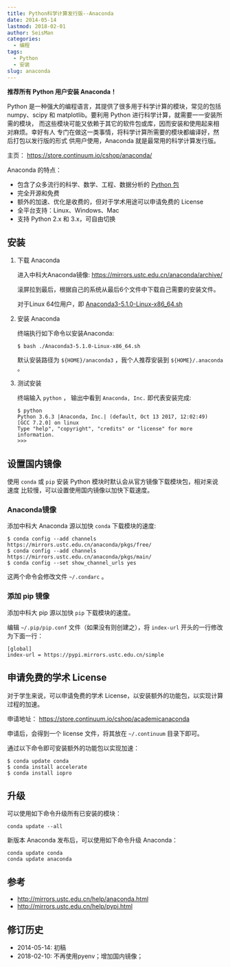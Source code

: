 ```yaml
---
title: Python科学计算发行版--Anaconda
date: 2014-05-14
lastmod: 2018-02-01
author: SeisMan
categories:
  - 编程
tags:
  - Python
  - 安装
slug: anaconda
---
```


**推荐所有 Python 用户安装 Anaconda！**

Python 是一种强大的编程语言，其提供了很多用于科学计算的模块，常见的包括
numpy、scipy 和 matplotlib。要利用 Python 进行科学计算，就需要一一安装所需的模块，
而这些模块可能又依赖于其它的软件包或库，因而安装和使用起来相对麻烦。幸好有人
专门在做这一类事情，将科学计算所需要的模块都编译好，然后打包以发行版的形式
供用户使用，Anaconda 就是最常用的科学计算发行版。

主页： <https://store.continuum.io/cshop/anaconda/>

<!--more-->

Anaconda 的特点：

-   包含了众多流行的科学、数学、工程、数据分析的 [Python 包](http://docs.continuum.io/anaconda/pkgs.html)
-   完全开源和免费
-   额外的加速、优化是收费的，但对于学术用途可以申请免费的 License
-   全平台支持：Linux、Windows、Mac
-   支持 Python 2.x 和 3.x，可自由切换

## 安装

1.  下载 Anaconda

    进入中科大Anaconda镜像: https://mirrors.ustc.edu.cn/anaconda/archive/

    滚屏拉到最后，根据自己的系统从最后6个文件中下载自己需要的安装文件。

    对于Linux 64位用户，即
    [Anaconda3-5.1.0-Linux-x86_64.sh](https://mirrors.ustc.edu.cn/anaconda/archive/Anaconda3-5.1.0-Linux-x86_64.sh)

2.  安装 Anaconda

    终端执行如下命令以安装Anaconda:

        $ bash ./Anaconda3-5.1.0-Linux-x86_64.sh

    默认安装路径为 `${HOME}/anaconda3` ，我个人推荐安装到 `${HOME}/.anaconda` 。

3.  测试安装

    终端输入 `python` ， 输出中看到 `Anaconda, Inc.` 即代表安装完成:

        $ python
        Python 3.6.3 |Anaconda, Inc.| (default, Oct 13 2017, 12:02:49)
        [GCC 7.2.0] on linux
        Type "help", "copyright", "credits" or "license" for more information.
        >>>

## 设置国内镜像

使用 `conda` 或 `pip` 安装 Python 模块时默认会从官方镜像下载模块包，相对来说速度
比较慢，可以设置使用国内镜像以加快下载速度。

### Anaconda镜像

添加中科大 Anaconda 源以加快 `conda` 下载模块的速度:

    $ conda config --add channels https://mirrors.ustc.edu.cn/anaconda/pkgs/free/
    $ conda config --add channels https://mirrors.ustc.edu.cn/anaconda/pkgs/main/
    $ conda config --set show_channel_urls yes

这两个命令会修改文件 `~/.condarc` 。

### 添加 pip 镜像

添加中科大 pip 源以加快 `pip` 下载模块的速度。

编辑 `~/.pip/pip.conf` 文件（如果没有则创建之），将 `index-url` 开头的一行修改为下面一行：

    [global]
    index-url = https://pypi.mirrors.ustc.edu.cn/simple

## 申请免费的学术 License

对于学生来说，可以申请免费的学术 License，以安装额外的功能包，以实现计算过程的加速。

申请地址： <https://store.continuum.io/cshop/academicanaconda>

申请后，会得到一个 license 文件，将其放在 `~/.continuum` 目录下即可。

通过以下命令即可安装额外的功能包以实现加速：

```
$ conda update conda
$ conda install accelerate
$ conda install iopro
```

## 升级

可以使用如下命令升级所有已安装的模块：

    conda update --all

新版本 Anaconda 发布后，可以使用如下命令升级 Anaconda：

    conda update conda
    conda update anaconda

## 参考

- http://mirrors.ustc.edu.cn/help/anaconda.html
- http://mirrors.ustc.edu.cn/help/pypi.html

## 修订历史

- 2014-05-14: 初稿
- 2018-02-10: 不再使用pyenv；增加国内镜像；
